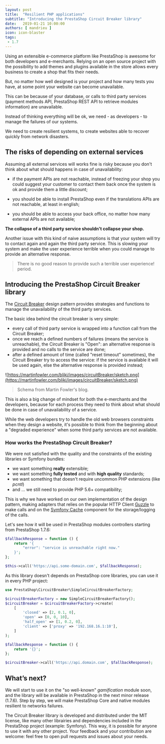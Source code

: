 ```yaml
---
layout: post
title:  "Resilient PHP applications"
subtitle: "Introducing the PrestaShop Circuit Breaker library"
date:   2019-01-21 10:00:00
authors: [ mandrieu ]
icon: icon-blaster
tags:
 - 1.7
---
```


Using an extensible e-commerce platform like PrestaShop is awesome for both developers and e-merchants. Relying on an open source project with the possibility to add themes and plugins available in the store allows every business to create a shop that fits their needs.

But, no matter how well designed is your project and how many tests you have, at some point your website can become unavailable.

This can be because of your database, or calls to third party services (payment methods API, PrestaShop REST API to retrieve modules information) are unavailable.

Instead of thinking everything will be ok, we need - as developers - to manage the failures of our systems.

We need to create resilient systems, to create websites able to recover quickly from network disasters.

## The risks of depending on external services

Assuming all external services will works fine is risky because you don't think about what should happens in case of unavailability:

* if the payment APIs are not reachable, instead of freezing your shop you could suggest your customer to contact them back once the system is ok and provide them a little discount;

* you should be able to install PrestaShop even if the translations APIs are not reachable,
at least in english;

* you should be able to access your back office, no matter how many external APIs are not available;

**The collapse of a third party service shouldn't collapse your shop.**

Another issue with this kind of naive assumptions is that your system will try to contact again and again the third party service. This is slowing your system and make the user experience terrible when you could manage to provide an alternative response.

> There is no good reason to provide such a terrible user experience! period.

## Introducing the PrestaShop Circuit Breaker library

The [Circuit Breaker](https://martinfowler.com/bliki/CircuitBreaker.html) design pattern provides strategies and functions to manage the unavailability of the third party services.

The basic idea behind the circuit breaker is very simple:

* every call of third party service is wrapped into a function call from the Circuit Breaker;
* once we reach a defined numbers of failures (means the service is unreachable), the Circuit Breaker is "Open": an alternative response is provided and no calls to the service are done;
* after a defined amount of time (called "reset timeout" sometimes), the Circuit Breaker try to access the service: if the service is available it will be used again, else the alternative response is provided instead;

![https://martinfowler.com/bliki/images/circuitBreaker/sketch.png](https://martinfowler.com/bliki/images/circuitBreaker/sketch.png)

> Schema from Martin Fowler's blog.

This is also a big change of mindset for both the e-merchants and the developers, because for each process they need to think about what should be done in case of unavailability of a service.

While the web developers try to handle the old web browsers constraints when they design a website, it's possible to think from the beginning about a "degraded experience" when some third party services are not available.

### How works the PrestaShop Circuit Breaker?

We were not satisfied with the quality and the constraints of the existing libraries or Symfony bundles:

* we want something **really** extensible;
* we want something **fully tested** and with **high quality** standards;
* we want something that doesn't require uncommon PHP extensions (like *pcntl*)
* and ... we still need to provide PHP 5.6+ compatibility;

This is why we have worked on our own implementation of the design pattern, making adapters that relies on the popular HTTP Client [Guzzle](http://docs.guzzlephp.org/en/stable/index.html) to make calls and on the [Symfony Cache](https://symfony.com/doc/3.4/components/cache.html#simple-caching-psr-16) component for the storage/logging of the calls.

Let's see how it will be used in PrestaShop modules controllers starting from PrestaShop 1.7.6:

```php
$fallbackResponse = function () {
    return '{
        "error": "service is unreachable right now."
    }';
};

$this->call('https://api.some-domain.com', $fallbackResponse);
```

As this library doesn't depends on PrestaShop core libraries, you can use it in every PHP project:

```php
use PrestaShop\CircuitBreaker\SimpleCircuitBreakerFactory;

$circuitBreakerFactory = new SimpleCircuitBreakerFactory();
$circuitBreaker = $circuitBreakerFactory->create(
    [
        'closed' => [2, 0.1, 0],
        'open' => [0, 0, 10],
        'half_open' => [1, 0.2, 0],
        'client' => ['proxy' => '192.168.16.1:10'],
    ]
);

$fallbackResponse = function () {
    return '{}';
};

$circuitBreaker->call('https://api.domain.com', $fallbackResponse);
```

## What’s next?

We will start to use it on the "so well-known" _gamification_ module soon,
and the library will be available in PrestaShop in the next minor release (1.7.6). Step by step, we will make PrestaShop Core and native modules resilient to networks failures.

The Circuit Breaker library is developed and distributed under the MIT license, like many other librairies and dependencies included in the PrestaShop project (example: Symfony). This way, it is possible for anyone to use it with any other project. Your feedback and your contribution are welcome: feel free to open pull requests and issues about your needs.
